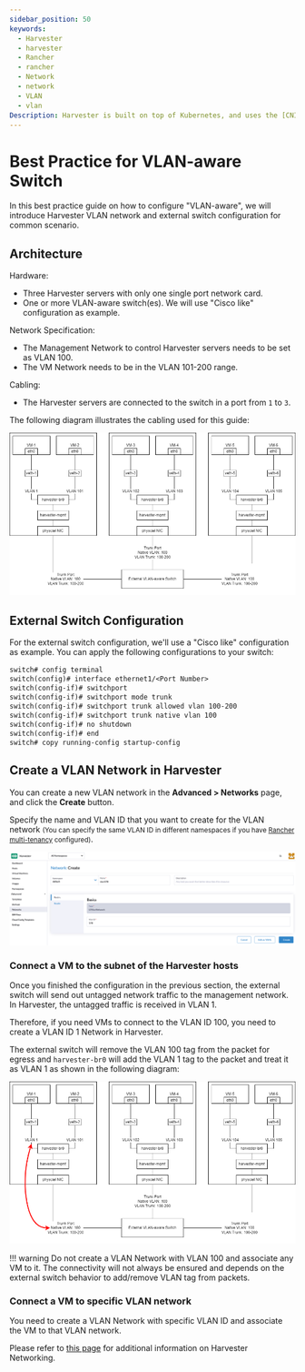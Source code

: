 ```yaml
---
sidebar_position: 50
keywords:
  - Harvester
  - harvester
  - Rancher
  - rancher
  - Network
  - network
  - VLAN
  - vlan
Description: Harvester is built on top of Kubernetes, and uses the [CNI](https://github.com/containernetworking/cni) as the interface between network providers and Kubernetes pod networking. Naturally, we implement the Harvester network based on CNI. Moreover, the Harvester UI integrates the network configuration in order to provide a user-friendly way to configure networks for VMs.
---
```


# Best Practice for VLAN-aware Switch

In this best practice guide on how to configure "VLAN-aware", we will introduce Harvester VLAN network and external switch configuration for common scenario.

## Architecture

Hardware:
- Three Harvester servers with only one single port network card.
- One or more VLAN-aware switch(es). We will use "Cisco like" configuration as example.

Network Specification:
- The Management Network to control Harvester servers needs to be set as VLAN 100.
- The VM Network needs to be in the VLAN 101-200 range.

Cabling:
- The Harvester servers are connected to the switch in a port from `1` to `3`.

The following diagram illustrates the cabling used for this guide:

   ![vlan-aware-case.png](assets/vlan-aware-case.png)

## External Switch Configuration

For the external switch configuration, we'll use a "Cisco like" configuration as example. You can apply the following configurations to your switch:

```
switch# config terminal
switch(config)# interface ethernet1/<Port Number>
switch(config-if)# switchport
switch(config-if)# switchport mode trunk
switch(config-if)# switchport trunk allowed vlan 100-200
switch(config-if)# switchport trunk native vlan 100
switch(config-if)# no shutdown
switch(config-if)# end
switch# copy running-config startup-config
```

## Create a VLAN Network in Harvester

You can create a new VLAN network in the **Advanced > Networks** page, and click the **Create** button.

Specify the name and VLAN ID that you want to create for the VLAN network <small>(You can specify the same VLAN ID in different namespaces if you have [Rancher multi-tenancy](/rancher/virtualization-management/#multi-tenancy) configured)</small>.

   ![create-vlan-network.png](assets/create-network.png)

### Connect a VM to the subnet of the Harvester hosts

Once you finished the configuration in the previous section, the external switch will send out untagged network traffic to the management network. In Harvester, the untagged traffic is received in VLAN 1.

Therefore, if you need VMs to connect to the VLAN ID 100, you need to create a VLAN ID 1 Network in Harvester.

The external switch will remove the VLAN 100 tag from the packet for egress and `harvester-br0` will add the VLAN 1 tag to the packet and treat it as VLAN 1 as shown in the following diagram:

   ![vlan-aware-native-vlan.png](assets/vlan-aware-native-vlan.png)

!!! warning
    Do not create a VLAN Network with VLAN 100 and associate any VM to it. The connectivity will not always be ensured and depends on the external switch behavior to add/remove VLAN tag from packets.

### Connect a VM to specific VLAN network

You need to create a VLAN Network with specific VLAN ID and associate the VM to that VLAN network. 

Please refer to [this page](/networking/harvester-network/) for additional information on Harvester Networking.
